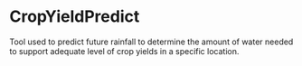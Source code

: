 # CropYieldPredict
Tool used to predict future rainfall to determine the amount of water needed to support adequate level of crop yields in a specific location.
